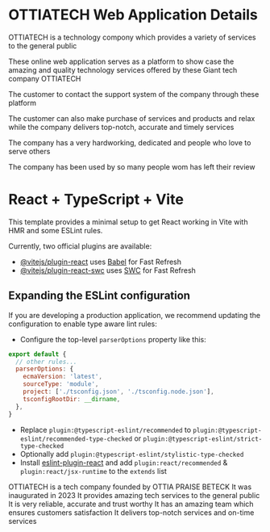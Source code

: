 # OTTIATECH Web Application Details
OTTIATECH is a technology compony which provides a variety of services to the general public

These online web application serves as a platform to show case the amazing and quality technology services offered by these Giant tech company OTTIATECH

The customer to contact the support system of the company through these platform

The customer can also make purchase of services and products and relax while the company delivers top-notch, accurate and timely services

The company has a very hardworking, dedicated and people who love to serve others

The company has been used by so many people wom has left their review

# React + TypeScript + Vite

This template provides a minimal setup to get React working in Vite with HMR and some ESLint rules.

Currently, two official plugins are available:

- [@vitejs/plugin-react](https://github.com/vitejs/vite-plugin-react/blob/main/packages/plugin-react/README.md) uses [Babel](https://babeljs.io/) for Fast Refresh
- [@vitejs/plugin-react-swc](https://github.com/vitejs/vite-plugin-react-swc) uses [SWC](https://swc.rs/) for Fast Refresh

## Expanding the ESLint configuration

If you are developing a production application, we recommend updating the configuration to enable type aware lint rules:

- Configure the top-level `parserOptions` property like this:

```js
export default {
  // other rules...
  parserOptions: {
    ecmaVersion: 'latest',
    sourceType: 'module',
    project: ['./tsconfig.json', './tsconfig.node.json'],
    tsconfigRootDir: __dirname,
  },
}
```

- Replace `plugin:@typescript-eslint/recommended` to `plugin:@typescript-eslint/recommended-type-checked` or `plugin:@typescript-eslint/strict-type-checked`
- Optionally add `plugin:@typescript-eslint/stylistic-type-checked`
- Install [eslint-plugin-react](https://github.com/jsx-eslint/eslint-plugin-react) and add `plugin:react/recommended` & `plugin:react/jsx-runtime` to the `extends` list


<!-- Project  -->
OTTIATECH is a tech company founded by OTTIA PRAISE BETECK 
It was inaugurated in 2023 
It provides amazing tech services to the general public
It is very reliable, accurate and trust worthy
It has an amazing team which ensures customers satisfaction
It delivers top-notch services and on-time services
